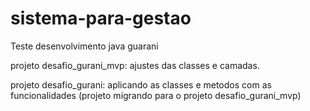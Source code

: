 # sistema-para-gestao
Teste desenvolvimento java guarani


projeto desafio_gurani_mvp: ajustes das classes e camadas.

projeto desafio_gurani: aplicando as classes e metodos com as funcionalidades (projeto migrando para o projeto desafio_gurani_mvp)
